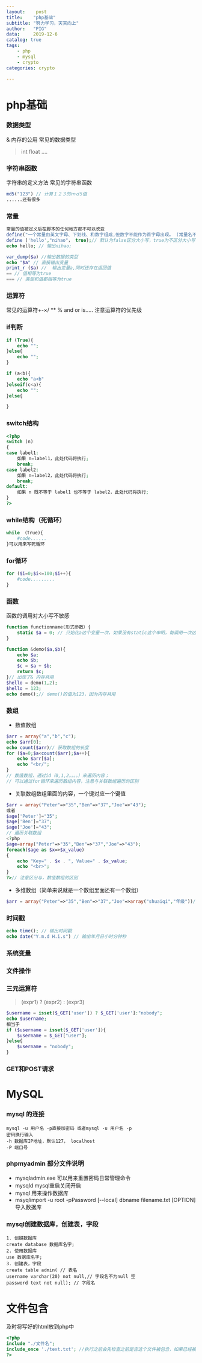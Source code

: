 ```yaml
---
layout:    post
title:    "php基础"
subtitle: "努力学习，天天向上"
author:   "PIG"
data:     2019-12-6
catalog: true
tags:
    - php
    - mysql
    - crypto
categories: crypto

---
```



# php基础
### 数据类型
& 内存的公用
常见的数据类型
> int 
> float
> ....
### 字符串函数
字符串的定义方法
常见的字符串函数

```php
md5("123") // 计算１２３的ｍｄ5值
......还有很多

```
### 常量
```php
常量的值被定义后在脚本的任何地方都不可以改变
define("一个常量由英文字母、下划线、和数字组成,但数字不能作为首字母出现。 (常量名不需要加 $ 修饰符)")
define ('hello',"nihao"， true);// 默认为false区分大小写，true为不区分大小写
echo hello; // 输出nihao;

```

```php
var_dump($a) //输出数据的类型
echo "$a" // 直接输出变量
print_r ($a) //  输出变量a,同时还存在返回值
== // 值相等为true
=== // 类型和值都相等为true

```
### 运算符
常见的运算符+-×/ ** % and or is.....
注意运算符的优先级
### if判断

```php
if (True){
    echo "";
}else{
    echo "";
}

```

```php
if (a<b){
    echo "a<b"
}elseif(c<a){
    echo "":
}else{

}

```
### switch结构
```php
<?php
switch (n)
{
case label1:
    如果 n=label1，此处代码将执行;
    break;
case label2:
    如果 n=label2，此处代码将执行;
    break;
default:
    如果 n 既不等于 label1 也不等于 label2，此处代码将执行;
}
?>

```
### while结构（死循环）
```php
while （True){
    #code......
}可以用来写死循环
```
### for循环
```php
for ($i=0;$i<=100;$i++){
    #code.........
}
```
### 函数
函数的调用对大小写不敏感
```php
function functionname(形式参数）{
    static $a = 0; // 只始化a这个变量一次，如果没有static这个申明，每调用一次这个函数就重新初始化一次a这个变量
}
```
``` php
function &demo($a,$b){
    echo $a;
    echo $b;
    $c = $a + $b;
    return $c;
}// 出现了& 内存共用
$hello = demo(1,2);
$hello = 123;
echo demo();// demo()的值为123，因为内存共用
```
### 数组
* 数值数组
```php
$arr = array("a","b","c");
echo $arr[0];
echo count($arr)// 获取数组的长度
for ($a=0;$a<count($arr);$a++){
    echo $arr[$a];
    echo "<br/";
}
// 数值数组，通过id（0,1,2。。。。）来遍历内容；
// 可以通过for循环来遍历数组内容，注意与关联数组遍历的区别
```
* 关联数组数组里面的内容，一个键对应一个键值
```php
$arr = array("Peter"=>"35","Ben"=>"37","Joe"=>"43");
或者
$age['Peter']="35";
$age['Ben']="37";
$age['Joe']="43"; 
// 遍历关联数组
<?php
$age=array("Peter"=>"35","Ben"=>"37","Joe"=>"43");
foreach($age as $x=>$x_value)
{
    echo "Key=" . $x . ", Value=" . $x_value;
    echo "<br>";
}
?>// 注意区分与，数值数组的区别
```
* 多维数组（简单来说就是一个数组里面还有一个数组）
```php
$arr = array("Peter"=>"35","Ben"=>"37","Joe"=>array("shuaiqi","年级"))// 这就是一个二维数组，如果”Joe” 数组里面还有一个数组就是3维数组。
```
### 时间戳
```php
echo time(); // 输出时间戳
echo date("Y.m.d H.i.s") // 输出年月日小时分钟秒
```
### 系统变量
### 文件操作
### 三元运算符
> (expr1) ? (expr2) : (expr3)
```php
$username = isset($_GET['user']) ? $_GET['user']:"nobody";
echo $username;
相当于
if ($username = isset($_GET['user']){
    $username = $_GET["user"];
}else{
    $username = "nobody";
}
```
### GET和POST请求

# MySQL
### mysql 的连接
``` mysql
mysql -u 用户名 -p直接加密码 或者mysql -u 用户名 -p
密码换行输入
-h 数据库IP地址，默认127， localhost
-P 端口号
```
### phpmyadmin 部分文件说明
* mysqladmin.exe 可以用来重置密码日常管理命令
* mysqld mysql重启关闭开启
* mysql 用来操作数据库
* msyqlimport -u root -pPassword [--local] dbname filename.txt [OPTION] 导入数据库

### mysql创建数据库，创建表，字段
``` mysql
1. 创键数据库
create database 数据库名字;
2. 使用数据库
use 数据库名字;
3. 创建表，字段
create table admin( // 表名
username varchar(20) not null,// 字段名不为null 空
password text not null); // 字段名

```

# 文件包含
及时将写好的html放到php中
```php
<?php
include "./文件名";
include_once './text.txt'; //执行之前会先检查之前是否这个文件被包含，如果已经被包含了一次就不会执行。
?>

```